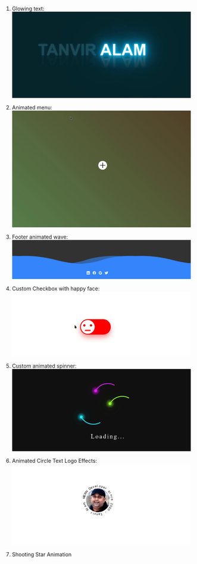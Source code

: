 1. Glowing text:
![images/Peek_2021-12-01_01-19.gif](images/Peek_2021-12-01_01-19.gif)

2. Animated menu:
![images/Peek_2021-12-01_01-26.gif](images/Peek_2021-12-01_01-26.gif)

3. Footer animated wave:
![images/Peek_2021-12-01_02-50.gif](images/Peek_2021-12-01_02-50.gif)

4. Custom Checkbox with happy face:
![images/Peek_2021-12-01_15-14.gif](images/Peek_2021-12-01_15-14.gif)

5. Custom animated spinner:
![images/Peek_2021-12-01_20-32.gif](images/Peek_2021-12-01_20-32.gif)

6. Animated Circle Text Logo Effects:
![images/Peek_2021-12-01_23-53.gif](images/Peek_2021-12-01_23-53.gif)

7. Shooting Star Animation

